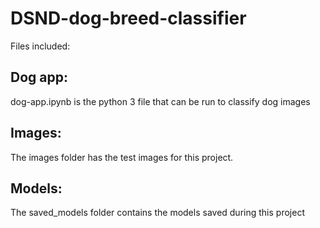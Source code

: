 # DSND-dog-breed-classifier

Files included:

## Dog app:
dog-app.ipynb is the python 3 file that can be run to classify dog images

## Images: 
The images folder has the test images for this project.

## Models:
The saved_models folder contains the models saved during this project

